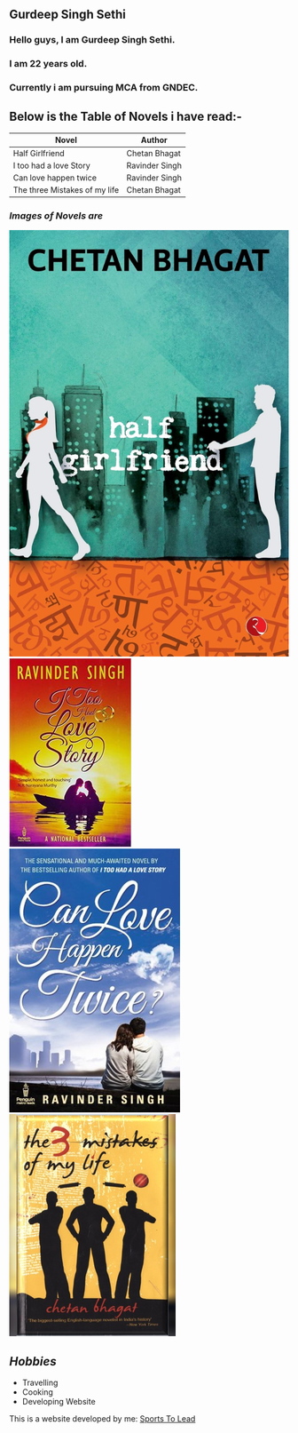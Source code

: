 ## Gurdeep Singh Sethi

### Hello guys, I am Gurdeep Singh Sethi.
### I am 22 years old. 
### Currently i am pursuing MCA from GNDEC.

## Below is the Table of Novels i have read:-

| Novel | Author |
|---------------|-------------|
| Half Girlfriend | Chetan Bhagat          |
| I too had a love Story          | Ravinder Singh         |
| Can love happen twice           | Ravinder Singh          |
| The three Mistakes of my life           | Chetan Bhagat          |

### *Images of Novels are*
![Display picture](photos/1.jpg)![Display picture](photos/2.jpg)![Display picture](photos/3.jpg)![Display picture](photos/4.jpg)



## _Hobbies_

- Travelling
- Cooking
- Developing Website

This is a website developed by me: [Sports To Lead](https://sportstolead.com/)

